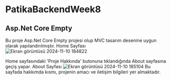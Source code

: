 # PatikaBackendWeek8

Asp.Net Core Empty
---------------------
Bu proje Asp.Net Core Empty projesi olup MVC tasarım desenine uygun olarak yapılandırılmıştır.
Home Sayfası
![Ekran görüntüsü 2024-11-10 184822](https://github.com/user-attachments/assets/dfecbb28-2eb0-449a-a6ff-96129b0cf0d1)

Home sayfasındaki 'Proje Hakkında' butonuna tıklandığında About sayfasına geçiş yapar.
About Sayfası
![Ekran görüntüsü 2024-11-10 185104](https://github.com/user-attachments/assets/7c950f8f-c908-45d7-8812-6f4223bc12b9)
Bu sayfada hakkımda kısmı, projenin amacı ve iletişim bilgileri yer almaktadır.

